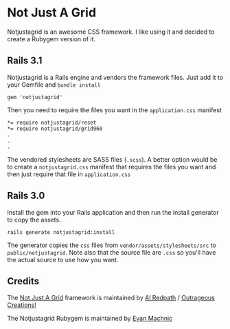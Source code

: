 # Not Just A Grid

Notjustagrid is an awesome CSS framework. I like using it and decided to create
a Rubygem version of it.

## Rails 3.1

Notjustagrid is a Rails engine and vendors the framework files. Just add it to
your Gemfile and `bundle install`

    gem 'notjustagrid'
    
Then you need to require the files you want in the `application.css` manifest

    *= require notjustagrid/reset
    *= require notjustagrid/grid960
    .
    .
    .
The vendored stylesheets are SASS files (`.scss`). A better option would be
to create a `notjustagrid.css` manifest that requires the files you want and
then just require that file in `application.css`

## Rails 3.0

Install the gem into your Rails application and then run the install generator to copy the assets.

    rails generate notjustagrid:install

The generator copies the `css` files from
`vendor/assets/stylesheets/src` to `public/notjustagrid`. Note also that
the source file are `.css` so you'll have the actual source to use how
you want.
    
## Credits

The [Not Just A Grid](http://notjustagrid.com) framework is maintained by
[Al Redpath](http://twitter.com/notjustagrid) /
[Outrageous Creations!](http://www.outrageouscreations.com)

The Notjustagrid Rubygem is maintained by [Evan Machnic](http://twitter.com/emachnic)
